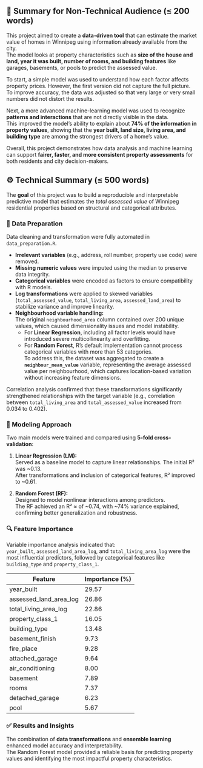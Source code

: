 ## 🧭 Summary for Non-Technical Audience (≤ 200 words)

This project aimed to create a **data-driven tool** that can estimate the market value of homes in Winnipeg using information already available from the city.  
The model looks at property characteristics such as **size of the house and land, year it was built, number of rooms, and building features** like garages, basements, or pools to predict the assessed value.

To start, a simple model was used to understand how each factor affects property prices. However, the first version did not capture the full picture.  
To improve accuracy, the data was adjusted so that very large or very small numbers did not distort the results.  

Next, a more advanced machine-learning model was used to recognize **patterns and interactions** that are not directly visible in the data.  
This improved the model’s ability to explain about **74% of the information in property values**, showing that the **year built, land size, living area, and building type** are among the strongest drivers of a home’s value.

Overall, this project demonstrates how data analysis and machine learning can support **fairer, faster, and more consistent property assessments** for both residents and city decision-makers.

## ⚙️ Technical Summary (≤ 500 words)

The **goal** of this project was to build a reproducible and interpretable predictive model that estimates the *total assessed value* of Winnipeg residential properties based on structural and categorical attributes.  

### 🧹 Data Preparation  
Data cleaning and transformation were fully automated in `data_preparation.R`.  
- **Irrelevant variables** (e.g., address, roll number, property use code) were removed.  
- **Missing numeric values** were imputed using the median to preserve data integrity.  
- **Categorical variables** were encoded as factors to ensure compatibility with R models.  
- **Log transformations** were applied to skewed variables (`total_assessed_value`, `total_living_area`, `assessed_land_area`) to stabilize variance and improve linearity.
- **Neighbourhood variable handling:**  
  The original `neighbourhood_area` column contained over 200 unique values, which caused dimensionality issues and model instability.  
  - For **Linear Regression**, including all factor levels would have introduced severe multicollinearity and overfitting.  
  - For **Random Forest**, R’s default implementation cannot process categorical variables with more than 53 categories.  
  To address this, the dataset was aggregated to create a **`neighbour_mean_value`** variable, representing the average assessed value per neighbourhood, which captures location-based variation without increasing feature dimensions.  

Correlation analysis confirmed that these transformations significantly strengthened relationships with the target variable (e.g., correlation between `total_living_area` and `total_assessed_value` increased from 0.034 to 0.402).  

### 🧠 Modeling Approach  
Two main models were trained and compared using **5-fold cross-validation**:
1. **Linear Regression (LM):**  
   Served as a baseline model to capture linear relationships. The initial R² was ~0.13.  
   After transformations and inclusion of categorical features, R² improved to ~0.61.  

2. **Random Forest (RF):**  
   Designed to model nonlinear interactions among predictors.  
   The RF achieved an R² ≈ of ~0.74, with ~74% variance explained, confirming better generalization and robustness.  

### 🔍 Feature Importance  
Variable importance analysis indicated that:  
`year_built`, `assessed_land_area_log`, and `total_living_area_log` were the most influential predictors, followed by categorical features like `building_type` and `property_class_1`.  

| Feature                 | Importance (%) |
|--------------------------|----------------|
| year_built               | 29.57 |
| assessed_land_area_log   | 26.86 |
| total_living_area_log    | 22.86 |
| property_class_1         | 16.05 |
| building_type            | 13.48 |
| basement_finish          | 9.73 |
| fire_place               | 9.28 |
| attached_garage          | 9.64 |
| air_conditioning         | 8.00 |
| basement                 | 7.89 |
| rooms                    | 7.37 |
| detached_garage          | 6.23 |
| pool                     | 5.67 |

### ✅ Results and Insights  
The combination of **data transformations** and **ensemble learning** enhanced model accuracy and interpretability.  
The Random Forest model provided a reliable basis for predicting property values and identifying the most impactful property characteristics.


